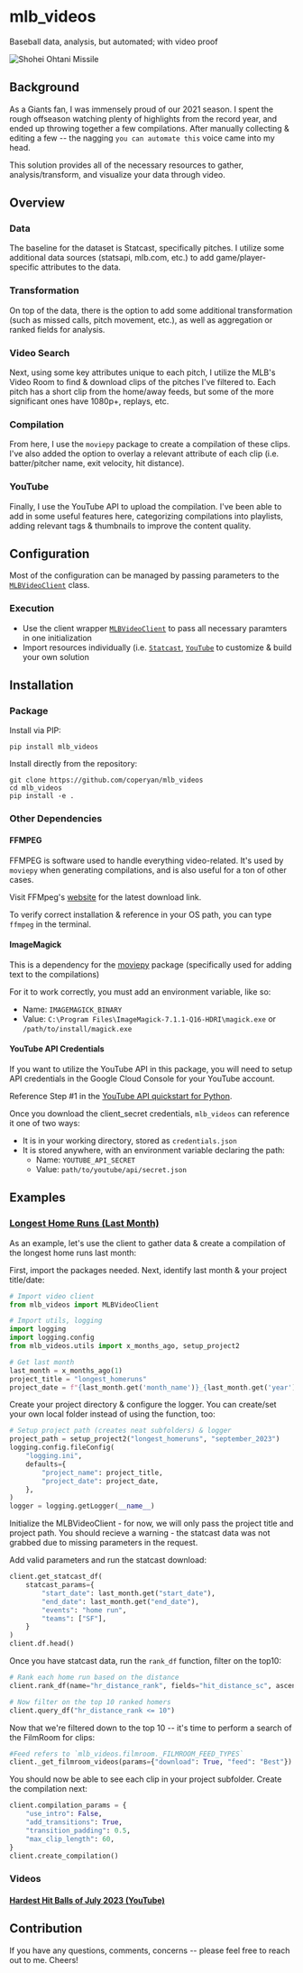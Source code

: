 # mlb_videos

Baseball data, analysis, but automated; with video proof

![Shohei Ohtani Missile](img/MLB_Hardest_Hits_July_2023.gif)

## Background 

As a Giants fan, I was immensely proud of our 2021 season. I spent the rough offseason watching plenty of highlights from the record year, and ended up throwing together a few compilations. After manually collecting & editing a few -- the nagging `you can automate this` voice came into my head. 

This solution provides all of the necessary resources to gather, analysis/transform, and visualize your data through video.

## Overview

### Data

The baseline for the dataset is Statcast, specifically pitches. I utilize some additional data sources (statsapi, mlb.com, etc.) to add game/player-specific attributes to the data.

### Transformation

On top of the data, there is the option to add some additional transformation (such as missed calls, pitch movement, etc.), as well as aggregation or ranked fields for analysis.

### Video Search

Next, using some key attributes unique to each pitch, I utilize the MLB's Video Room to find & download clips of the pitches I've filtered to. Each pitch has a short clip from the home/away feeds, but some of the more significant ones have 1080p+, replays, etc. 

### Compilation

From here, I use the `moviepy` package to create a compilation of these clips. I've also added the option to overlay a relevant attribute of each clip (i.e. batter/pitcher name, exit velocity, hit distance).

### YouTube

Finally, I use the YouTube API to upload the compilation. I've been able to add in some useful features here, categorizing compilations into playlists, adding relevant tags & thumbnails to improve the content quality.

## Configuration

Most of the configuration can be managed by passing parameters to the [`MLBVideoClient`](mlb_videos/client.py) class.

### Execution

- Use the client wrapper [`MLBVideoClient`](mlb_videos.client.py) to pass all necessary paramters in one initialization
- Import resources individually (i.e. [`Statcast`](mlb_videos.statcast.py), [`YouTube`](mlb_videos.youtube.py) to customize & build your own solution

## Installation

### Package

Install via PIP:

```shell
pip install mlb_videos
```

Install directly from the repository:

```shell
git clone https://github.com/coperyan/mlb_videos
cd mlb_videos
pip install -e .
```

### Other Dependencies

#### FFMPEG

FFMPEG is software used to handle everything video-related. It's used by `moviepy` when generating compilations, and is also useful for a ton of other cases.

Visit FFMpeg's [website](https://ffmpeg.org/download.html) for the latest download link. 

To verify correct installation & reference in your OS path, you can type `ffmpeg` in the terminal.

#### ImageMagick

This is a dependency for the [moviepy](https://github.com/Zulko/moviepy/tree/master) package (specifically used for adding text to the compilations)

For it to work correctly, you must add an environment variable, like so:

- Name: `IMAGEMAGICK_BINARY`
- Value: `C:\Program Files\ImageMagick-7.1.1-Q16-HDRI\magick.exe` or `/path/to/install/magick.exe`

#### YouTube API Credentials

If you want to utilize the YouTube API in this package, you will need to setup API credentials in the Google Cloud Console for your YouTube account. 

Reference Step #1 in the [YouTube API quickstart for Python](https://developers.google.com/youtube/v3/quickstart/python). 

Once you download the client_secret credentials, `mlb_videos` can reference it one of two ways:

- It is in your working directory, stored as `credentials.json`
- It is stored anywhere, with an environment variable declaring the path:
  - Name: `YOUTUBE_API_SECRET`
  - Value: `path/to/youtube/api/secret.json`

## Examples

### [Longest Home Runs (Last Month)](examples/longest_homers_last_month.py)

As an example, let's use the client to gather data & create a compilation of the longest home runs last month:

First, import the packages needed. Next, identify last month & your project title/date:

```python
# Import video client
from mlb_videos import MLBVideoClient

# Import utils, logging
import logging
import logging.config
from mlb_videos.utils import x_months_ago, setup_project2

# Get last month
last_month = x_months_ago(1)
project_title = "longest_homeruns"
project_date = f"{last_month.get('month_name')}_{last_month.get('year')}"
```

Create your project directory & configure the logger. You can create/set your own local folder instead of using the function, too:

```python
# Setup project path (creates neat subfolders) & logger
project_path = setup_project2("longest_homeruns", "september_2023")
logging.config.fileConfig(
    "logging.ini",
    defaults={
        "project_name": project_title,
        "project_date": project_date,
    },
)
logger = logging.getLogger(__name__)
```

Initialize the MLBVideoClient - for now, we will only pass the project title and project path.
You should recieve a warning - the statcast data was not grabbed due to missing parameters in the request.

Add valid parameters and run the statcast download:

```python
client.get_statcast_df(
    statcast_params={
        "start_date": last_month.get("start_date"),
        "end_date": last_month.get("end_date"),
        "events": "home run",
        "teams": ["SF"],
    }
)
client.df.head()
```

Once you have statcast data, run the `rank_df` function, filter on the top10:
```python
# Rank each home run based on the distance
client.rank_df(name="hr_distance_rank", fields="hit_distance_sc", ascending=False)

# Now filter on the top 10 ranked homers
client.query_df("hr_distance_rank <= 10")
```


Now that we're filtered down to the top 10 -- it's time to perform a search of the FilmRoom for clips:

```python
#Feed refers to `mlb_videos.filmroom._FILMROOM_FEED_TYPES`
client._get_filmroom_videos(params={"download": True, "feed": "Best"})
```

You should now be able to see each clip in your project subfolder. Create the compilation next:

```python
client.compilation_params = {
    "use_intro": False,
    "add_transitions": True,
    "transition_padding": 0.5,
    "max_clip_length": 60,
}
client.create_compilation()
```

### Videos

#### [Hardest Hit Balls of July 2023 (YouTube)](https://youtu.be/xruZbacqlQ8)

## Contribution

If you have any questions, comments, concerns -- please feel free to reach out to me. Cheers!